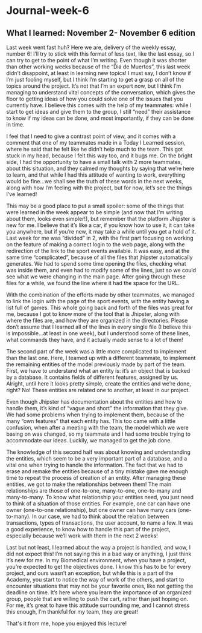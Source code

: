 # Journal-week-6


## What I learned: November 2- November 6 edition

Last week went fast huh? Here we are, delivery of the weekly essay, number 6! I’ll try to stick with this format of less text, like the last essay, so I can try to get to the point of what I’m writing. Even though it was shorter than other working weeks because of the “Dia de Muertos”, this last week didn’t disappoint, at least in learning new topics! I must say, I don’t know if I’m just fooling myself, but I think I’m starting to get a grasp on all of the topics around the project. It’s not that I’m an expert now, but I think I’m managing to understand vital concepts of the conversation, which gives the floor to getting ideas of how you could solve one of the issues that you currently have. I believe this comes with the help of my teammates: while I start to get ideas and give them to the group, I still “need” their assistance to know if my ideas can be done, and most importantly, if they can be done in time.

I feel that I need to give a contrast point of view, and it comes with a comment that one of my teammates made in a Today I Learned session, where he said that he felt like he didn’t help much to the team. This got stuck in my head, because I felt this way too, and it bugs me. On the bright side, I had the opportunity to have a small talk with 2 more teammates, about this situation, and they calmed my thoughts by saying that we’re here to learn, and that while I had this attitude of wanting to work, everything would be fine...we shall see the truth of these words in the next weeks, along with how I’m feeling with the project, but for now, let’s see the things I’ve learned!

This may be a good place to put a small spoiler: some of the things that were learned in the week appear to be simple (and now that I’m writing about them, looks even simpler!), but remember that the platform Jhipster is new for me. I believe that it’s like a car, if you know how to use it, it can take you anywhere, but if you’re new, it may take a while until you get a hold of it.
Last week for me was “divided” in 2, with the first part focusing on working on the feature of making a correct login to the web page, along with the redirection of the link to the sport events available. It was easy, and at the same time “complicated”, because of all the files that jhipster automatically generates. We had to spend some time opening the files, checking what was inside them, and even had to modify some of the lines, just so we could see what we were changing in the main page. After going through these files for a while, we found the line where it had the space for the URL. 

With the combination of the efforts made by other teammates, we managed to link the login with the page of the sport events, with the entity having a list full of games. This whole going back and forth of the files was great for me, because I got to know more of the tool that is Jhipster, along with where the files are, and how they are organized in the directories. Please don’t assume that I learned all of the lines in every single file (I believe this is impossible...at least in one week), but I understood some of these lines, what commands they have, and it actually made sense to a lot of them!

The second part of the week was a little more complicated to implement than the last one. Here, I teamed up with a different teammate, to implement the remaining entities of the model previously made by part of the team. First, we have to understand what an entity is: it’s an object that is backed by a database. It contains fields of different features, assigned by us. Alright, until here it looks pretty simple, create the entities and we’re done, right? No! These entities are related one to another, at least in our project.

Even though Jhipster has documentation about the entities and how to handle them, it’s kind of “vague and short” the information that they give.  We had some problems when trying to implement them, because of the many “own features” that each entity has. This too came with a little confusion, when after a meeting with the team, the model which we were basing on was changed, so my teammate and I had some trouble trying to accommodate our ideas. Luckily, we managed to get the job done.

The knowledge of this second half was about knowing and understanding the entities, which seem to be a very important part of a database, and a vital one when trying to handle the information. The fact that we had to erase and remake the entities because of a tiny mistake gave me enough time to repeat the process of creation of an entity. After managing these entities, we got to make the relationships between them! The main relationships are those of one-to-one, many-to-one, one-to-many and many-to-many. To know what relationship your entities need, you just need to think of a situation of those entities. For example, one car can have one owner (one-to-one relationship), but one owner can have many cars (one-to-many). 
In our case, we had to think about the relation between transactions, types of transactions, the user account, to name a few. It was a good experience, to know how to handle this part of the project, especially because we’ll work with them in the next 2 weeks!

Last but not least, I learned about the way a project is handled, and wow, I did not expect this! I’m not saying this in a bad way or anything, I just think it’s new for me. In my Biomedical environment, when you have a project, you’re expected to get the objectives done. I know this has to be for every project, and ours wasn’t an exception, but while this is a part of the Academy, you start to notice the way of work of the others, and start to encounter situations that may not be your favorite ones, like not getting the deadline on time. It’s here where you learn the importance of an organized group, people that are willing to push the cart, rather than just hoping on. For me, it’s great to have this attitude surrounding me, and I cannot stress this enough, I’m thankful for my team, they are great!

That's it from me, hope you enjoyed this lecture!
